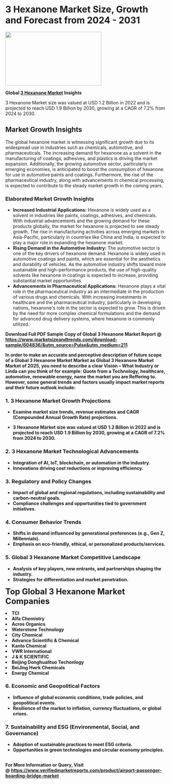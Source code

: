 <H1>3 Hexanone Market Size, Growth and Forecast from 2024 - 2031</H1><img class="aligncenter size-medium wp-image-584254" src="https://thirdeyenews.in/wp-content/uploads/2024/09/Global-Market-Research-300x168.jpeg" alt="" width="300" height="168" /><p><strong>Global&nbsp;<a href="https://www.marketsizeandtrends.com/download-sample/604836/&amp;utm_source=Pulse&amp;utm_medium=211">3 Hexanone Market</a> Insights</strong></p><p>3 Hexanone Market size was valued at USD 1.2 Billion in 2022 and is projected to reach USD 1.9 Billion by 2030, growing at a CAGR of 7.2% from 2024 to 2030.</p><p><h2>Market Growth Insights</h2> <p>The global hexanone market is witnessing significant growth due to its widespread use in industries such as chemicals, automotive, and pharmaceuticals. The increasing demand for hexanone as a solvent in the manufacturing of coatings, adhesives, and plastics is driving the market expansion. Additionally, the growing automotive sector, particularly in emerging economies, is anticipated to boost the consumption of hexanone for use in automotive paints and coatings. Furthermore, the rise of the pharmaceutical industry, along with advancements in chemical processing, is expected to contribute to the steady market growth in the coming years.</p> <p><strong></strong></p> <h3>Elaborated Market Growth Insights</h3> <ul> <li><strong>Increased Industrial Applications:</strong> Hexanone is widely used as a solvent in industries like paints, coatings, adhesives, and chemicals. With industrial advancements and the growing demand for these products globally, the market for hexanone is projected to see steady growth. The rise in manufacturing activities across emerging markets in Asia-Pacific, particularly in countries like China and India, is expected to play a major role in expanding the hexanone market.</li> <li><strong>Rising Demand in the Automotive Industry:</strong> The automotive sector is one of the key drivers of hexanone demand. Hexanone is widely used in automotive coatings and paints, which are essential for the aesthetics and durability of vehicles. As the automotive industry shifts toward more sustainable and high-performance products, the use of high-quality solvents like hexanone in coatings is expected to increase, providing substantial market opportunities.</li> <li><strong>Advancements in Pharmaceutical Applications:</strong> Hexanone plays a vital role in the pharmaceutical industry as an intermediate in the production of various drugs and chemicals. With increasing investments in healthcare and the pharmaceutical industry, particularly in developing nations, hexanone's role in the sector is expected to grow. This is driven by the need for more complex chemical formulations and the demand for advanced drug delivery systems, where hexanone is commonly utilized.</li> </ul> <p><strong></p><p><span class=""><strong>Download Full PDF Sample Copy of Global 3 Hexanone Market Report</strong> @ <a href="https://www.marketsizeandtrends.com/download-sample/604836/&amp;utm_source=Pulse&amp;utm_medium=211" target="_blank">https://www.marketsizeandtrends.com/download-sample/604836/&amp;utm_source=Pulse&amp;utm_medium=211</a></span></p><p>In order to make an accurate and perceptive description of future scope of a Global&nbsp;3 Hexanone Market Market as Global&nbsp;3 Hexanone Market Market of 2025, you need to describe a clear Vision &ndash; What Industry or Linda can you think of for example: Quote from a Technology, healthcare, automotive, renewable energy, name the market you are Reffering to. However, some general trends and factors usually impact market reports and their future outlook include:</p><h3>1.&nbsp;<strong>3 Hexanone Market Growth Projections</strong></h3><ul><li>Examine market size trends, revenue estimates and CAGR (Compounded Annual Growth Rate) projections.</li><li><p>3 Hexanone Market size was valued at USD 1.2 Billion in 2022 and is projected to reach USD 1.9 Billion by 2030, growing at a CAGR of 7.2% from 2024 to 2030.</p></li></ul><h3>2.&nbsp;<strong>3 Hexanone Market Technological Advancements</strong></h3><ul><li>Integration of AI, IoT, blockchain, or automation in the industry.</li><li>Innovations driving cost reductions or improving efficiency.</li></ul><h3>3.&nbsp;<strong>Regulatory and Policy Changes</strong></h3><ul><li>Impact of global and regional regulations, including sustainability and carbon-neutral goals.</li><li>Compliance challenges and opportunities tied to government initiatives.</li></ul><h3>4.&nbsp;<strong>Consumer Behavior Trends</strong></h3><ul><li>Shifts in demand influenced by generational preferences (e.g., Gen Z, Millennials).</li><li>Emphasis on eco-friendly, ethical, or personalized products/services.</li></ul><h3>5.&nbsp;<strong>Global 3 Hexanone Market Competitive Landscape</strong></h3><ul><li>Analysis of key players, new entrants, and partnerships shaping the industry.</li><li>Strategies for differentiation and market penetration.</li></ul><p data-pm-slice="1 1 []"><span style="color: inherit; font-family: inherit; font-size: 25px;">Top Global 3 Hexanone Market Companies</span></p><div class="" data-test-id=""><p><li>TCI</li><li> Alfa Chemistry</li><li> Acros Organics</li><li> Waterstone Technology</li><li> City Chemical</li><li> Advance Scientific & Chemical</li><li> Kanto Chemical</li><li> VWR International</li><li> J & K SCIENTIFIC</li><li> Beijing Donghualituo Techonlogy</li><li> BeiJing Hwrk Chemicals</li><li> Energy Chemical</li></p></div><h3>6.&nbsp;<strong>Economic and Geopolitical Factors</strong></h3><ul><li>Influence of global economic conditions, trade policies, and geopolitical events.</li><li>Resilience of the market to inflation, currency fluctuations, or global crises.</li></ul><h3>7.&nbsp;<strong>Sustainability and ESG (Environmental, Social, and Governance)</strong></h3><ul><li>Adoption of sustainable practices to meet ESG criteria.</li><li>Opportunities in green technologies and circular economy principles.</li></ul><h2><strong style="font-size: 14px;">For More Information or Query, Visit @&nbsp;</strong><a style="background-color: #ffffff; font-size: 14px;" href="https://www.marketsizeandtrends.com/report/3-hexanone-market/" target="_blank">https://www.verifiedmarketreports.com/product/airport-passenger-boarding-bridge-market</a></h2>
